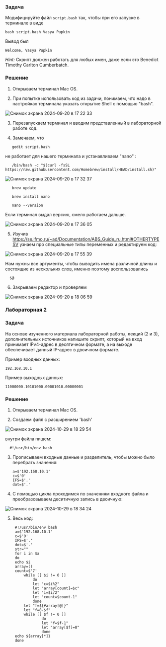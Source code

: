 
### Задача

Модифицируйте файл `script.bash` так, чтобы при его запуске в терминале в виде

```
bash script.bash Vasya Pupkin
```

Вывод был

`Welcome, Vasya Pupkin`

*Hint:* Скрипт должен работать для любых имен, даже если это Benedict Timothy Carlton Cumberbatch.

### Решение

1. Открываем терминал Mac OS.

2. При попытке использовать код из задачи, понимаем, что надо в настройках терминала указать открытие Shell с помощью "bash".

  ![Снимок экрана 2024-09-20 в 17 22 33](https://github.com/user-attachments/assets/d2ae9ebb-5c82-44fb-b5fe-02bc5838d9ed)

3. Перезапускаем терминал и вводим представленный в лабораторной работе код.

4. Замечаем, что

  ```
     gedit script.bash
  ```

не работает для нашего терминала и устанавливаем "nano" :

  ```
     /bin/bash -c "$(curl -fsSL https://raw.githubusercontent.com/Homebrew/install/HEAD/install.sh)"
  ```

   ![Снимок экрана 2024-09-20 в 17 32 37](https://github.com/user-attachments/assets/61152ad4-ce55-490e-9468-a4f135a8dee8)

  ```
     brew update
  ```

  ```
     brew install nano
  ```

  ```
     nano --version
  ```

  Если терминал выдал версию, смело работаем дальше.

  ![Снимок экрана 2024-09-20 в 17 36 05](https://github.com/user-attachments/assets/8f6e4969-2431-40f1-b950-c483eb9aeb57)

5. Изучив https://se.ifmo.ru/~ad/Documentation/ABS_Guide_ru.html#OTHERTYPESV узнаем про специальные типы переменных и редактируем код:

  ![Снимок экрана 2024-09-20 в 17 55 39](https://github.com/user-attachments/assets/c8aeae46-39eb-4d45-b18b-92ed39a34480)

Нам нужны все аргументы, чтобы выводить имена различной длины и состоящие из нескольких слов, именно поэтому воспользовались 

  ```
    $@
  ```

6. Закрываем редактор и проверяем

  ![Снимок экрана 2024-09-20 в 18 06 59](https://github.com/user-attachments/assets/ad9a3c44-1e61-43c3-ab9a-7f59000d641d)



### Лабораторная 2

### Задача

На основе изученного материала лабораторной работы, лекций (2 и 3), дополнительных источников напишите скрипт, который на вход принимает IPv4-адрес в десятичном формате, а на выходе обеспечивает данный IP-адрес в двоичном формате.

Пример входных данных:

`192.168.10.1`

Пример выходныx данных:

`11000000.10101000.00001010.00000001`




### Решение

1. Открываем терминал Mac OS.

2. Создаем файл с расширением 'bash'
   
![Снимок экрана 2024-10-29 в 18 29 54](https://github.com/user-attachments/assets/2d066f79-9906-456c-9305-ed1b51e4215e)

внутри файла пишем:

  ```
    #!/usr/bin/env bash
  ```

3. Прописываем входные данные и разделитель, чтобы можно было перебрать значения:

    ```
    a=$'192.168.10.1'
    c=$'0'
    IFS=$'.'
    dot=$'.'
    ```
    
4. С помощью цикла проходимся по значениям входного файла и преобразовываем деситичную запись в двоичную:

  ![Снимок экрана 2024-10-29 в 18 34 24](https://github.com/user-attachments/assets/e3fbd75d-5af4-4524-9903-d2fdb6aeca3f)

5. Весь код:

   ```
    #!/usr/bin/env bash
    a=$'192.168.10.1'
    c=$'0'
    IFS=$'.'
    dot=$'.'
    str=""
    for i in $a
    do
    echo $i
    array=()
    count=$'7'
        while [[ $i != 0 ]]
            do
            let "c=$i%2"
            let "array[count]=$c"
            let "i=$i/2"
            let "count=$count-1"
            done
        let "f=${#array[@]}"
        let "f=8-$f"
        while [[ $f != 0 ]]
                do
                let "f=$f-1"
                let "array[$f]=0"
                done
    echo ${array[*]}
    done
    ```
